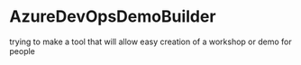 # AzureDevOpsDemoBuilder
trying to make a tool that will allow easy creation of a workshop or demo for people
